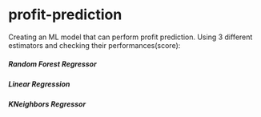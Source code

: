 # profit-prediction
Creating an ML model that can perform profit prediction. Using 3 different estimators and checking their performances(score):
  ##### Random Forest Regressor
  ##### Linear Regression
  ##### KNeighbors Regressor
